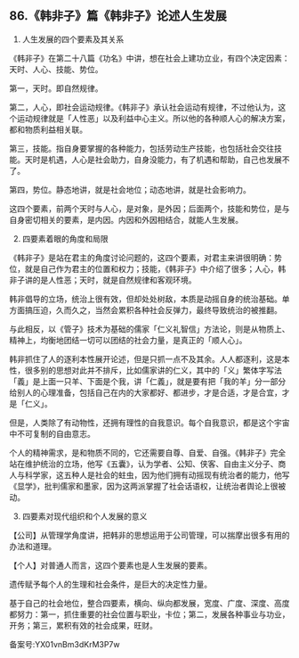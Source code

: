 ## 86.《韩非子》篇《韩非子》论述人生发展
1. 人生发展的四个要素及其关系


《韩非子》在第二十八篇《功名》中讲，想在社会上建功立业，有四个决定因素：天时、人心、技能、势位。


第一，天时。即自然规律。


第二，人心，即社会运动规律。《韩非子》承认社会运动有规律，不过他认为，这个运动规律就是「人性恶」以及利益中心主义。所以他的各种顺人心的解决方案，都和物质利益相关联。


第三，技能。指自身要掌握的各种能力，包括劳动生产技能，也包括社会交往技能。天时是机遇，人心是社会助力，自身没能力，有了机遇和帮助，自己也发展不了。


第四，势位。静态地讲，就是社会地位；动态地讲，就是社会影响力。


这四个要素，前两个天时与人心，是对象，是外因；后面两个，技能和势位，是与自身密切相关的要素，是内因。内因和外因相结合，就能人生发展。


2. 四要素着眼的角度和局限


《韩非子》是站在君主的角度讨论问题的，这四个要素，对君主来讲很明确：势位，就是自己作为君主的位置和权力；技能，《韩非子》中介绍了很多；人心，韩非子讲的是人性恶；天时，就是自然规律和客观环境。


韩非倡导的立场，统治上很有效，但却处处树敌，本质是动摇自身的统治基础。单方面搞压迫，久而久之，当然会累积各种社会反弹力，最终导致统治的被推翻。


与此相反，以《管子》技术为基础的儒家「仁义礼智信」方法论，则是从物质上、精神上，均衡地团结一切可以团结的社会力量，是真正的「顺人心」。


韩非抓住了人的逐利本性展开论述，但是只抓一点不及其余。人人都逐利，这是本性，很多别的思想对此并不排斥，比如儒家讲的仁义，其中的「义」繁体字写法「義」是上面一只羊、下面是个我，讲「仁義」，就是要有把「我的羊」分一部分给别人的心理准备，包括自己在内的大家都好、都进步，才是合适，才是合宜，才是「仁义」。


但是，人类除了有动物性，还拥有理性的自我意识。每个自我意识，都是这个宇宙中不可复制的自由意志。


个人的精神需求，是和物质不同的，它还需要自尊、自爱、自强。《韩非子》完全站在维护统治的立场，他写《五囊》，认为学者、公知、侠客、自由主义分子、商人与科学家，这五种人是社会的蛀虫，因为他们拥有动摇现有统治者的能力，他写《显学》，批判儒家和墨家，因为这两派掌握了社会话语权，让统治者舆论上很被动。


3. 四要素对现代组织和个人发展的意义


【公司】从管理学角度讲，把韩非的思想运用于公司管理，可以揣摩出很多有用的办法和道理。


【个人】对普通人而言，这四个要素也是人生发展的要素。


遗传赋予每个人的生理和社会条件，是巨大的决定性力量。


基于自己的社会地位，整合四要素，横向、纵向都发展，宽度、广度、深度、高度都努力：第一，抓住重要的社会位置与职业，卡位；第二，发展各种事业与功业，开务；第三，累积有效的社会成果，旺财。


备案号:YX01vnBm3dKrM3P7w

